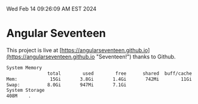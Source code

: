 Wed Feb 14 09:26:09 AM EST 2024

# Angular Seventeen


This project is live at [https://angularseventeen.github.io](https://angularseventeen.github.io "Seventeen!") thanks to Github.

```bash
System Memory
               total        used        free      shared  buff/cache   available
Mem:            15Gi       3.8Gi       1.4Gi       742Mi        11Gi        11Gi
Swap:          8.0Gi       947Mi       7.1Gi
System Storage
408M	.
```
```bash
